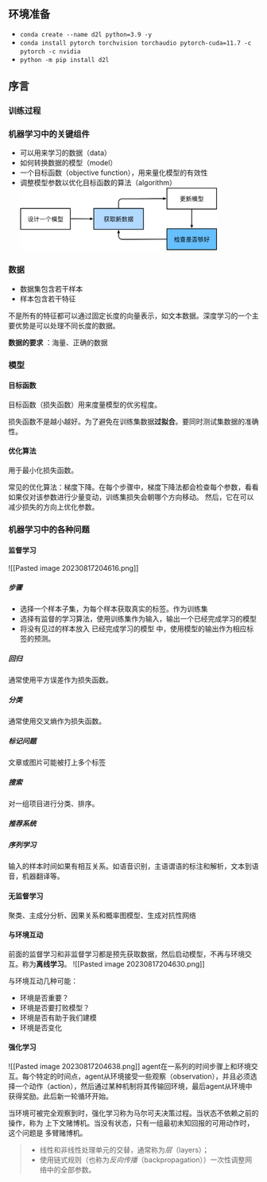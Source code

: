 ## 环境准备
- `conda create --name d2l python=3.9 -y`
- `conda install pytorch torchvision torchaudio pytorch-cuda=11.7 -c pytorch -c nvidia`
- `python -m pip install d2l`
## 序言

### 训练过程

### 机器学习中的关键组件

- 可以用来学习的数据（data）
- 如何转换数据的模型（model）
- 一个目标函数（objective function），用来量化模型的有效性
- 调整模型参数以优化目标函数的算法（algorithm）
![](_attachments/Pasted%20image%2020230817204605.png)
### 数据
- 数据集包含若干样本
- 样本包含若干特征 

不是所有的特征都可以通过固定长度的向量表示，如文本数据。深度学习的一个主要优势是可以处理不同长度的数据。

**数据的要求** ：海量、正确的数据 

### 模型
#### 目标函数
目标函数（损失函数）用来度量模型的优劣程度。

损失函数不是越小越好。为了避免在训练集数据**过拟合**。要同时测试集数据的准确性。

#### 优化算法
用于最小化损失函数。

常见的优化算法：梯度下降。在每个步骤中，梯度下降法都会检查每个参数，看看如果仅对该参数进行少量变动，训练集损失会朝哪个方向移动。 然后，它在可以减少损失的方向上优化参数。

### 机器学习中的各种问题
#### 监督学习
![[Pasted image 20230817204616.png]]
##### 步骤
- 选择一个样本子集，为每个样本获取真实的标签。作为训练集
- 选择有监督的学习算法，使用训练集作为输入，输出一个已经完成学习的模型 
- 将没有见过的样本放入 已经完成学习的模型 中，使用模型的输出作为相应标签的预测。 
##### 回归
通常使用平方误差作为损失函数。
##### 分类
通常使用交叉熵作为损失函数。
##### 标记问题
文章或图片可能被打上多个标签
##### 搜索
对一组项目进行分类、排序。
##### 推荐系统
##### 序列学习
输入的样本时间如果有相互关系。如语音识别，主语谓语的标注和解析，文本到语音，机器翻译等。
#### 无监督学习
聚类、主成分分析、因果关系和概率图模型、生成对抗性网络
#### 与环境互动
前面的监督学习和非监督学习都是预先获取数据，然后启动模型，不再与环境交互。称为**离线学习**。
![[Pasted image 20230817204630.png]]

与环境互动几种可能：
- 环境是否重要？
- 环境是否要打败模型？
- 环境是否有助于我们建模
- 环境是否变化

#### 强化学习
![[Pasted image 20230817204638.png]]
agent在一系列的时间步骤上和环境交互。每个特定的时间点，agent从环境接受一些观察（observation），并且必须选择一个动作（action），然后通过某种机制将其传输回环境，最后agent从环境中获得奖励。此后新一轮循环开始。

当环境可被完全观察到时，强化学习称为马尔可夫决策过程。当状态不依赖之前的操作，称为 上下文赌博机。当没有状态，只有一组最初未知回报的可用动作时，这个问题是 多臂赌博机。

> - 线性和非线性处理单元的交替，通常称为*层*（layers）；
> - 使用链式规则（也称为*反向传播*（backpropagation））一次性调整网络中的全部参数。